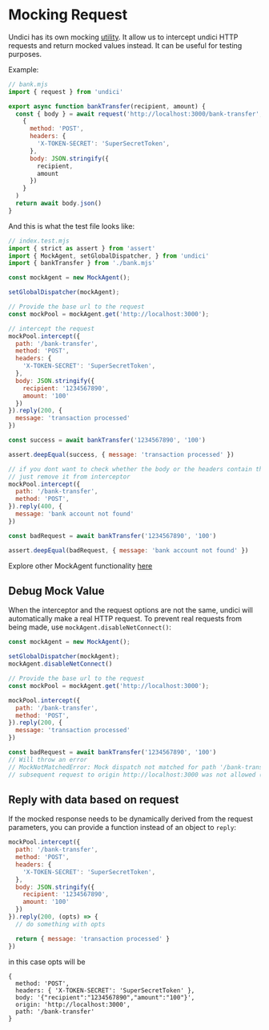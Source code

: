 # Mocking Request

Undici has its own mocking [utility](../api/MockAgent.md). It allow us to intercept undici HTTP requests and return mocked values instead. It can be useful for testing purposes.

Example:

```js
// bank.mjs
import { request } from 'undici'

export async function bankTransfer(recipient, amount) {
  const { body } = await request('http://localhost:3000/bank-transfer',
    {
      method: 'POST',
      headers: {
        'X-TOKEN-SECRET': 'SuperSecretToken',
      },
      body: JSON.stringify({
        recipient,
        amount
      })
    }
  )
  return await body.json()
}
```

And this is what the test file looks like:

```js
// index.test.mjs
import { strict as assert } from 'assert'
import { MockAgent, setGlobalDispatcher, } from 'undici'
import { bankTransfer } from './bank.mjs'

const mockAgent = new MockAgent();

setGlobalDispatcher(mockAgent);

// Provide the base url to the request
const mockPool = mockAgent.get('http://localhost:3000');

// intercept the request
mockPool.intercept({
  path: '/bank-transfer',
  method: 'POST',
  headers: {
    'X-TOKEN-SECRET': 'SuperSecretToken',
  },
  body: JSON.stringify({
    recipient: '1234567890',
    amount: '100'
  })
}).reply(200, {
  message: 'transaction processed'
})

const success = await bankTransfer('1234567890', '100')

assert.deepEqual(success, { message: 'transaction processed' })

// if you dont want to check whether the body or the headers contain the same value
// just remove it from interceptor
mockPool.intercept({
  path: '/bank-transfer',
  method: 'POST',
}).reply(400, {
  message: 'bank account not found'
})

const badRequest = await bankTransfer('1234567890', '100')

assert.deepEqual(badRequest, { message: 'bank account not found' })
```

Explore other MockAgent functionality [here](../api/MockAgent.md)

## Debug Mock Value

When the interceptor and the request options are not the same, undici will automatically make a real HTTP request. To prevent real requests from being made, use `mockAgent.disableNetConnect()`:

```js
const mockAgent = new MockAgent();

setGlobalDispatcher(mockAgent);
mockAgent.disableNetConnect()

// Provide the base url to the request
const mockPool = mockAgent.get('http://localhost:3000');

mockPool.intercept({
  path: '/bank-transfer',
  method: 'POST',
}).reply(200, {
  message: 'transaction processed'
})

const badRequest = await bankTransfer('1234567890', '100')
// Will throw an error
// MockNotMatchedError: Mock dispatch not matched for path '/bank-transfer':
// subsequent request to origin http://localhost:3000 was not allowed (net.connect disabled)
```

## Reply with data based on request

If the mocked response needs to be dynamically derived from the request parameters, you can provide a function instead of an object to `reply`:

```js
mockPool.intercept({
  path: '/bank-transfer',
  method: 'POST',
  headers: {
    'X-TOKEN-SECRET': 'SuperSecretToken',
  },
  body: JSON.stringify({
    recipient: '1234567890',
    amount: '100'
  })
}).reply(200, (opts) => {
  // do something with opts

  return { message: 'transaction processed' }
})
```

in this case opts will be

```
{
  method: 'POST',
  headers: { 'X-TOKEN-SECRET': 'SuperSecretToken' },
  body: '{"recipient":"1234567890","amount":"100"}',
  origin: 'http://localhost:3000',
  path: '/bank-transfer'
}
```
